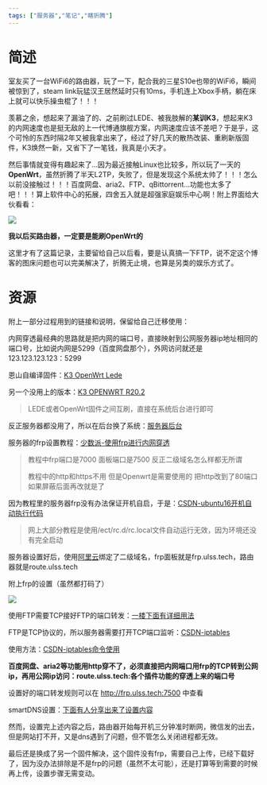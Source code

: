 ```yaml
---
tags: ["服务器","笔记","瞎折腾"]
---
```


# 简述

室友买了一台WiFi6的路由器，玩了一下，配合我的三星S10e也带的WiFi6，瞬间被惊到了，steam link玩猛汉王居然延时只有10ms，手机连上Xbox手柄，躺在床上就可以快乐操虫棍了！！！

羡慕之余，想起来了漏油了的、之前刷过LEDE、被我肢解的**某训K3**，想起来K3的内网速度也是挺无敌的上一代博通旗舰方案，内网速度应该不差吧？于是乎，这个可怜的东西时隔2年又被我拿出来了，经过了好几天的散热改装、重刷新版固件，K3焕然一新，又省下了一笔钱，我真是小天才。

然后事情就变得有趣起来了...因为最近接触Linux也比较多，所以玩了一天的**OpenWrt**，虽然折腾了半天L2TP，失败了，但是发现这个系统太帅了！！！怎么以前没接触过！！！百度网盘、aria2、FTP、qBittorrent...功能也太多了吧！！！算上软件中心的拓展，四舍五入就是超强家庭娱乐中心啊！附上界面给大伙看看：

![](https://img-1253341704.cos.ap-shanghai.myqcloud.com/PIC20200301035252.png)

**我以后买路由器，一定要是能刷OpenWrt的**

这里才有了这篇记录，主要留给自己以后看，要是认真搞一下FTP，说不定这个博客的图床问题也可以完美解决了，折腾无止境，也算是另类的娱乐方式了。

# 资源

附上一部分过程用到的链接和说明，保留给自己迁移使用：

内网穿透最经典的思路就是把内网的端口号，直接映射到公网服务器ip地址相同的端口号，比如说内网是5299（百度网盘那个），外网访问就还是123.123.123.123：5299

恩山自编译固件：[K3 OpenWrt Lede](https://www.right.com.cn/forum/forum.php?mod=viewthread&tid=2223080&ordertype=1)

另一个没用上的版本：[K3 OPENWRT R20.2](https://www.right.com.cn/forum/forum.php?mod=viewthread&tid=306836&pid=2462826&page=1)

> LEDE或者OpenWrt固件之间互刷，直接在系统后台进行即可

反正服务器都没用了，所以在后台换了系统：[服务器后台](https://master-stack01.pacificrack.com/login.php)

服务器的frp设置教程：[少数派-使用frp进行内网穿透](https://sspai.com/post/52523)

> 教程中frp端口是7000 面板端口是7500  反正二级域名怎么样都无所谓
>
> 教程中的http和https不用 但是Openwrt是需要使用的 把http改到了80端口 如果屏蔽后面再改就是了

因为教程里的服务器frp没有办法保证开机自启，于是：[CSDN-ubuntu16开机自动执行代码](https://blog.csdn.net/weixin_42451919/article/details/88971503)

> 网上大部分教程是使用/ect/rc.d/rc.local文件自动运行无效，因为环境还没有完全启动

服务器设置好后，使用[阿里云](https://dc.console.aliyun.com/next/index?spm=5176.12818093.recommends.ddomain.488716d03AX9LN#/domain/list/all-domain)绑定了二级域名，frp面板就是frp.ulss.tech，路由器就是route.ulss.tech

附上frp的设置（虽然都打码了）

![](https://img-1253341704.cos.ap-shanghai.myqcloud.com/PIC8ecd4b2d42ee0b590d60d7d380b3133.png)

使用FTP需要TCP接好FTP的端口转发：[一楼下面有详细用法](https://www.right.com.cn/forum/thread-405878-1-1.html)

FTP是TCP协议的，所以服务器需要打开TCP端口监听：[CSDN-iptables](https://blog.csdn.net/fancancan/article/details/81286689)

使用方法：[CSDN-iptables命令使用](https://blog.csdn.net/Henry_Wu001/article/details/19151213?depth_1-utm_source=distribute.pc_relevant.none-task&utm_source=distribute.pc_relevant.none-task)

**百度网盘、aria2等功能用http穿不了，必须直接把内网端口用frp的TCP转到公网ip，再用公网ip访问：route.ulss.tech:各个插件功能的穿透上来的端口号**

设置好的端口转发规则可以在 http://frp.ulss.tech:7500 中查看

smartDNS设置：[下面有人分享出来了设置内容](https://www.right.com.cn/forum/thread-2096941-1-1.html)

然而，设置完上述内容之后，路由器开始每开机三分钟准时断网，微信发的出去，但是网站打不开，又是dns遇到了问题，但不管怎么关闭进程都无效。

最后还是换成了另一个固件解决，这个固件没有frp，需要自己上传，已经下载好了，因为没办法排除是不是frp的问题（虽然不太可能），还是打算等到需要的时候再上传，设置步骤无需变动。